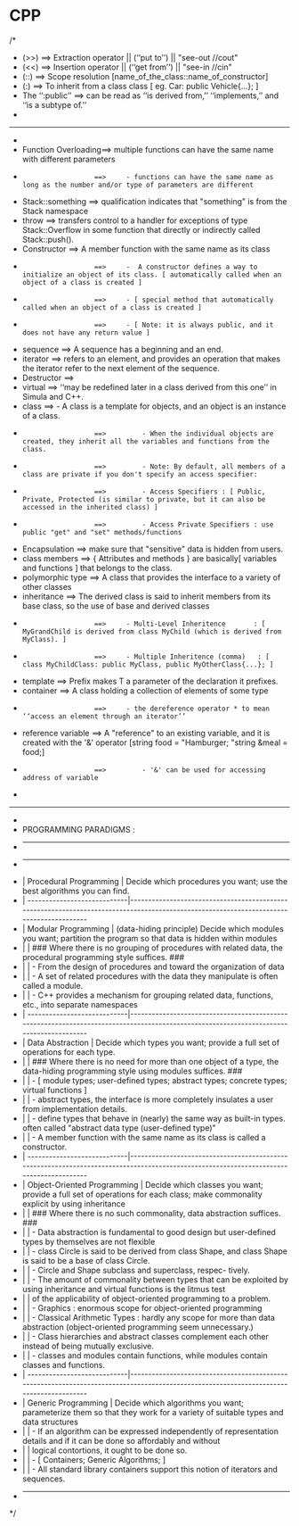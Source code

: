 # CPP

/*
*   (>>)                ==> Extraction operator || (‘‘put to’’)   || "see-out //cout"
*   (<<)                ==> Insertion operator  || (‘‘get from’’) || "see-in //cin"  
*   (::)                ==> Scope resolution  [name_of_the_class::name_of_constructor]
*   (:)                 ==> To inherit from a class class [ eg. Car: public Vehicle{...}; ]
*   The ‘‘:public’’     ==> can be read as ‘‘is derived from,’’ ‘‘implements,’’ and ‘‘is a subtype of.’’
*
*   *****************************************************************************
*
*   Function Overloading==> multiple functions can have the same name with different parameters 
*                       ==>     - functions can have the same name as long as the number and/or type of parameters are different
*   Stack::something    ==> qualification indicates that "something" is from the Stack namespace
*   throw               ==> transfers control to a handler for exceptions of type Stack::Overflow in some function that directly or indirectly called Stack::push().
*   Constructor         ==> A member function with the same name as its class
*                       ==>     -  A constructor defines a way to initialize an object of its class. [ automatically called when an object of a class is created ]
*                       ==>     - [ special method that automatically called when an object of a class is created ]
*                       ==>     - [ Note: it is always public, and it does not have any return value ]
*   sequence            ==> A sequence has a beginning and an end.
*   iterator            ==> refers to an element, and provides an operation that makes the iterator refer to the next element of the sequence.
*   Destructor          ==>
*   virtual             ==> ‘‘may be redefined later in a class derived from this one’’ in Simula and C++.
*   class               ==>     - A class is a template for objects, and an object is an instance of a class.
*                       ==>         - When the individual objects are created, they inherit all the variables and functions from the class.
*                       ==>         - Note: By default, all members of a class are private if you don't specify an access specifier:
*                       ==>         - Access Specifiers : [ Public, Private, Protected (is similar to private, but it can also be accessed in the inherited class) ]
*                       ==>         - Access Private Specifiers : use public "get" and "set" methods/functions
*   Encapsulation       ==>  make sure that "sensitive" data is hidden from users.
*   class members       ==> { Attributes and methods } are basically[ variables and functions ] that belongs to the class.
*   polymorphic type    ==> A class that provides the interface to a variety of other classes
*   inheritance         ==> The derived class is said to inherit members from its base class, so the use of base and derived classes
*                       ==>     - Multi-Level Inheritence       : [ MyGrandChild is derived from class MyChild (which is derived from MyClass). ]
*                       ==>     - Multiple Inheritence (comma)   : [  class MyChildClass: public MyClass, public MyOtherClass{...}; ]
*   template<class T>   ==> Prefix makes T a parameter of the declaration it prefixes.
*   container           ==> A class holding a collection of elements of some type
*                       ==>     - the dereference operator * to mean ‘‘access an element through an iterator’’
*   reference variable  ==> A "reference" to an existing variable, and it is created with the '&' operator  [string food = "Hamburger; "string &meal = food;]
*                       ==>         - '&' can be used for accessing address of variable
*
*   *****************************************************************************
*   
*   PROGRAMMING PARADIGMS :
*   ---------------------
*   ----------------------------------------------------------------------------------------------------------------------------------------------------------------------
*  | Procedural Programming      | Decide which procedures you want; use the best algorithms you can find.
*  | ----------------------------|----------------------------------------------------------------------------------------------------------------------------------------
*  | Modular Programming         | (data-hiding principle) Decide which modules you want; partition the program so that data is hidden within modules
*  |                             | ### Where there is no grouping of procedures with related data, the procedural programming style suffices. ###
*  |                             |   - From the design of procedures and toward the organization of data
*  |                             |   - A set of related procedures with the data they manipulate is often called a module. 
*  |                             |   - C++ provides a mechanism for grouping related data, functions, etc., into separate namespaces
*  | ----------------------------|----------------------------------------------------------------------------------------------------------------------------------------
*  | Data Abstraction            | Decide which types you want; provide a full set of operations for each type.
*  |                             | ### Where there is no need for more than one object of a type, the data-hiding programming style using modules suffices. ###
*  |                             |  - [ module types; user-defined types; abstract types; concrete types; virtual functions ]
*  |                             |     - abstract types, the interface is more completely insulates a user from implementation details.
*  |                             |  - define types that behave in (nearly) the same way as built-in types. often called "abstract data type (user-defined type)"
*  |                             |  - A member function with the same name as its class is called a constructor.
*  | ----------------------------|----------------------------------------------------------------------------------------------------------------------------------------
*  | Object-Oriented Programming | Decide which classes you want; provide a full set of operations for each class; make commonality explicit by using inheritance
*  |                             | ### Where there is no such commonality, data abstraction suffices. ###
*  |                             |  - Data abstraction is fundamental to good design but user-defined types by themselves are not flexible
*  |                             |  - class Circle is said to be derived from class Shape, and class Shape is said to be a base of class Circle.
*  |                             |      - Circle and Shape subclass and superclass, respec- tively.
*  |                             |  - The amount of commonality between types that can be exploited by using inheritance and virtual functions is the litmus test 
*  |                             |      of the applicability of object-oriented programming to a problem.
*  |                             |      - Graphics : enormous scope for object-oriented programming
*  |                             |      - Classical Arithmetic Types : hardly any scope for more than data abstraction (object-oriented programming seem unnecessary.)
*  |                             |      - Class hierarchies and abstract classes complement each other instead of being mutually exclusive.
*  |                             |          - classes and modules contain functions, while modules contain classes and functions.
*  | ----------------------------|----------------------------------------------------------------------------------------------------------------------------------------
*  | Generic Programming         | Decide which algorithms you want; parameterize them so that they work for a variety of suitable types and data structures
*  |                             | - If an algorithm can be expressed independently of representation details and if it can be done so affordably and without 
*  |                             |      logical contortions, it ought to be done so.
*  |                             | - [ Containers; Generic Algorithms;   ]
*  |                             | - All standard library containers support this notion of iterators and sequences.
*   ----------------------------------------------------------------------------------------------------------------------------------------------------------------------
*/
